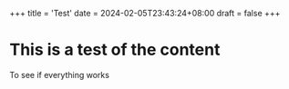 +++
title = 'Test'
date = 2024-02-05T23:43:24+08:00
draft = false
+++

# This is a test of the content

To see if everything works